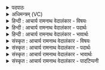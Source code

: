 <details><summary>पदपाठः</summary>

त्य꣢म्। उ꣣। वः। सत्रासा꣡ह꣢म्। स꣣त्रा। सा꣡ह꣢꣯म्। वि꣡श्वा꣢꣯सु। गी꣣र्षु꣢। आ꣡य꣢꣯तम्। आ। य꣣तम्। आ꣢। च्या꣣वयसि। ऊत꣡ये꣢। १७०।
</details>

<details><summary>अधिमन्त्रम् (VC)</summary>

- इन्द्रः
- श्रुतकक्षः सुकक्षो वा आङ्गिरसः
- गायत्री
- षड्जः
- ऐन्द्रं काण्डम्
</details>

<details><summary>हिन्दी : आचार्य रामनाथ वेदालंकार - विषयः</summary>

अगले मन्त्र में परमात्मा और राजा के वरण का विषय है।
</details>

<details><summary>हिन्दी : आचार्य रामनाथ वेदालंकार - पदार्थः</summary>

पदार्थान्वयभाषाः -  हे स्तोता ! तू (सत्रासाहम्) जो सत्य को ही सहन करता है, असत्य को नहीं, अथवा जो सत्य से शत्रुओं को परास्त करता है, ऐसे (विश्वासु) सब (गीर्षु) वेदवाणियों में (आयतम्) विस्तीर्ण (त्यम्) उस इन्द्र नामक वीर परमेश्वर और राजा को (वः) वरण कर, स्वात्मशासन और राष्ट्रशासन के लिए चुन, और (ऊतये) रक्षा के लिए (आ च्यावयसि) स्वाभिमुख प्रेरित कर ॥६॥ इस मन्त्र में अर्थश्लेष अलङ्कार है ॥६॥
</details>

<details><summary>हिन्दी : आचार्य रामनाथ वेदालंकार - भावार्थः</summary>

भावार्थभाषाः -  जैसे राष्ट्र की प्रगति और रक्षा के लिए सुयोग्य राजा को चुनना आवश्यक होता है, वैसे ही अपने आत्मा की प्रगति और रक्षा के लिए सत्य गुण-कर्म-स्वभाववाले परमात्मा को वरण करना चाहिए ॥६॥
</details>

<details><summary>संस्कृत : आचार्य रामनाथ वेदालंकार - विषयः</summary>

अथ परमात्मनो नृपतेश्च वरणविषयमाह।
</details>

<details><summary>संस्कृत : आचार्य रामनाथ वेदालंकार - पदार्थः</summary>

पदार्थान्वयभाषाः -  हे स्तोतः ! त्वम् (त्यम् उ) तम् एव (सत्रासाहम्२) सत्रा सत्यमेव सहते मृष्यति नाऽसत्यमिति सत्राषाट्, यद्वा सत्रा सत्येन सहते अभिभवति शत्रून्, यः स सत्राषाट् तम्। सत्रा इति सत्यनाम। निघं० ३।१०। सत्रापूर्वात् षह मर्षणे अभिभवे च इति धातोः छन्दसि सहः। अ० ३।२।६३ इति ण्विः। (विश्वासु) सर्वासु (गीर्षु) वेदवाक्षु (आयतम्) विस्तीर्णम् इन्द्रम् वीरं परमेश्वरं राजानं च, त्वम् स्वात्मशासनाय राष्ट्रशासनाय च (वः) वृणुहि। वृञ् वरणे धातोर्लोडर्थे लुङि मन्त्रे घसह्वरणशवृदहाद्वृच्कृगमिजनिभ्यो लेः। अ० २।४।८० इति च्लेर्लुक्। अडाभावश्छान्दसः। किञ्च (ऊतये) रक्षणाय (आ च्यावयसि) आच्यावय स्वाभिमुखं प्रेरय आवर्जय वा। च्युङ् गतौ, णिचि, लेटि रूपम् ॥६॥ अत्र अर्थश्लेषालङ्कारः ॥६॥
</details>

<details><summary>संस्कृत : आचार्य रामनाथ वेदालंकार - भावार्थः</summary>

भावार्थभाषाः -  यथा राष्ट्रस्य प्रगतये रक्षणाय च सुयोग्यो राजा वरणीयो भवति, तथैवात्मनः प्रगतये रक्षणाय च सत्यगुणकर्मस्वभावः परमात्मा वरणीयः ॥६॥
</details>

<details><summary>संस्कृत : आचार्य रामनाथ वेदालंकार - पादटिप्पनी</summary>

टिप्पणी:   १. ऋ० ८।९२।७, ऋषिः श्रुतकक्षः सुकक्षो वा। २. सत्राशब्दः सत्यवचनः सदाशब्दपर्यायो वा। सहिः अभिभवे मर्षणे च। अत्र सहिः अभिभवार्थः। सत्येन सर्वदा वा शत्रूणामभिभवितारम्—इति वि०। विश्वस्याभिभवितारं सर्वदा अभिभवितारम् इति वा—इति भ०। सत्राशब्दो बहुवाची। बहूनामभिभवितारम्। यद्वा, शत्रून् स्वबलेन सङ्गत्य जेतारम्—इति सा०।
</details>